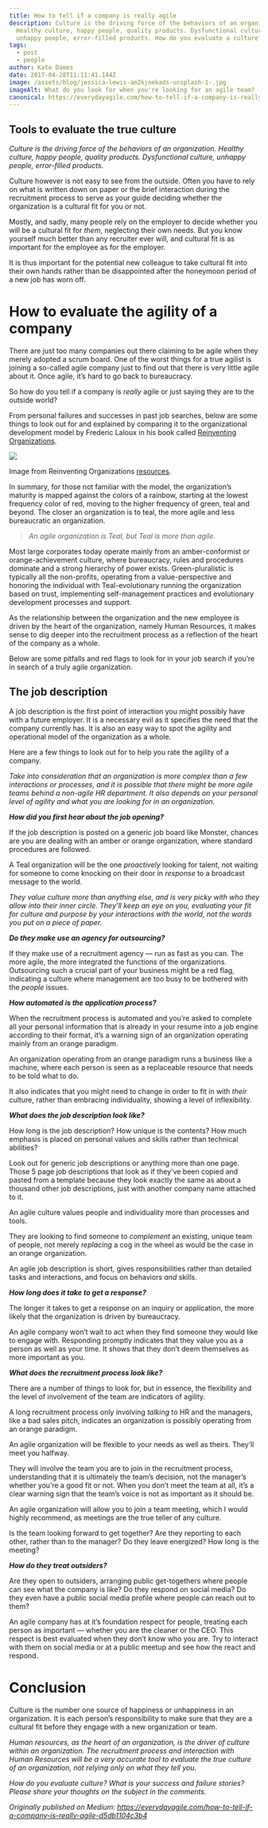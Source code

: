 ```yaml
---
title: How to tell if a company is really agile
description: Culture is the driving force of the behaviors of an organization.
  Healthy culture, happy people, quality products. Dysfunctional culture,
  unhappy people, error-filled products. How do you evaluate a culture?
tags:
  - post
  - people
author: Kate Dames
date: 2017-04-28T11:11:41.144Z
image: /assets/blog/jessica-lewis-am2kjoekads-unsplash-1-.jpg
imageAlt: What do you look for when you're looking for an agile team?
canonical: https://everydayagile.com/how-to-tell-if-a-company-is-really-agile-d5db1104c3b4
---
```



## Tools to evaluate the true culture

*Culture is the driving force of the behaviors of an organization. Healthy culture, happy people, quality products. Dysfunctional culture, unhappy people, error-filled products.*

Culture however is not easy to see from the outside. Often you have to rely on what is written down on paper or the brief interaction during the recruitment process to serve as your guide deciding whether the organization is a cultural fit for you or not.

Mostly, and sadly, many people rely on the employer to decide whether you will be a cultural fit for *them*, neglecting their own needs. But you know yourself much better than any recruiter ever will, and cultural fit is as important for the employee as for the employer.

It is thus important for the potential new colleague to take cultural fit into their own hands rather than be disappointed after the honeymoon period of a new job has worn off.

# How to evaluate the agility of a company

There are just too many companies out there claiming to be agile when they merely adopted a scrum board. One of the worst things for a true agilist is joining a so-called agile company just to find out that there is very little agile about it. Once agile, it’s hard to go back to bureaucracy.

So how do you tell if a company is *really* agile or just saying they are to the outside world?

From personal failures and successes in past job searches, below are some things to look out for and explained by comparing it to the organizational development model by Frederic Laloux in his book called [Reinventing Organizations](http://www.reinventingorganizations.com/).

![](https://miro.medium.com/max/700/1*aSBKQ8AnakbzUxW4Sn-Bsg.jpeg)

Image from Reinventing Organizations [resources](http://www.reinventingorganizations.com/powerpoints.html).

In summary, for those not familiar with the model, the organization’s maturity is mapped against the colors of a rainbow, starting at the lowest frequency color of red, moving to the higher frequency of green, teal and beyond. The closer an organization is to teal, the more agile and less bureaucratic an organization.

> *An agile organization is Teal, but Teal is more than agile.*

Most large corporates today operate mainly from an amber-conformist or orange-achievement culture, where bureaucracy, rules and procedures dominate and a strong hierarchy of power exists. Green-pluralistic is typically all the non-profits, operating from a value-perspective and honoring the individual with Teal-evolutionary running the organization based on trust, implementing self-management practices and evolutionary development processes and support.

As the relationship between the organization and the new employee is driven by the heart of the organization, namely Human Resources, it makes sense to dig deeper into the recruitment process as a reflection of the heart of the company as a whole.

Below are some pitfalls and red flags to look for in your job search if you’re in search of a truly agile organization.

## The job description

A job description is the first point of interaction you might possibly have with a future employer. It is a necessary evil as it specifies the need that the company currently has. It is also an easy way to spot the agility and operational model of the organization as a whole.

Here are a few things to look out for to help you rate the agility of a company.

*Take into consideration that an organization is more complex than a few interactions or processes, and it is possible that there might be more agile teams behind a non-agile HR department. It also depends on your personal level of agility and what you are looking for in an organization.*

***How did you first hear about the job opening?***

If the job description is posted on a generic job board like Monster, chances are you are dealing with an amber or orange organization, where standard procedures are followed.

A Teal organization will be the one *proactively* looking for talent, not waiting for someone to come knocking on their door in *response* to a broadcast message to the world.

*They value culture more than anything else, and is very picky with who they allow into their inner circle. They’ll keep an eye on you, evaluating your fit for culture and purpose by your interactions with the world, not the words you put on a piece of paper.*

***Do they make use an agency for outsourcing?***

If they make use of a recruitment agency — run as fast as you can. The more agile, the more integrated the functions of the organizations. Outsourcing such a crucial part of your business might be a red flag, indicating a culture where management are too busy to be bothered with the *people* issues.

***How automated is the application process?***

When the recruitment process is automated and you’re asked to complete all your personal information that is already in your resume into a job engine according to their format, it’s a warning sign of an organization operating mainly from an orange paradigm.

An organization operating from an orange paradigm runs a business like a machine, where each person is seen as a replaceable resource that needs to be told what to do.

It also indicates that you might need to change in order to fit in with *their* culture, rather than embracing individuality, showing a level of inflexibility.

***What does the job description look like?***

How long is the job description? How unique is the contents? How much emphasis is placed on personal values and skills rather than technical abilities?

Look out for generic job descriptions or anything more than one page. Those 5 page job descriptions that look as if they’ve been copied and pasted from a template because they look exactly the same as about a thousand other job descriptions, just with another company name attached to it.

An agile culture values people and individuality more than processes and tools.

They are looking to find someone to *complement* an existing, unique team of people, not merely *replacing* a cog in the wheel as would be the case in an orange organization.

An agile job description is short, gives responsibilities rather than detailed tasks and interactions, and focus on behaviors *and* skills.

***How long does it take to get a response?***

The longer it takes to get a response on an inquiry or application, the more likely that the organization is driven by bureaucracy.

An agile company won’t wait to act when they find someone they would like to engage with. Responding promptly indicates that they value you as a person as well as your time. It shows that they don’t deem themselves as more important as you.

***What does the recruitment process look like?***

There are a number of things to look for, but in essence, the flexibility and the level of involvement of the team are indicators of agility.

A long recruitment process only involving *talking* to HR and the managers, like a bad sales pitch, indicates an organization is possibly operating from an orange paradigm.

An agile organization will be flexible to your needs as well as theirs. They’ll meet you halfway.

They will involve the team you are to join in the recruitment process, understanding that it is ultimately the team’s decision, not the manager’s whether you’re a good fit or not. When you don’t meet the team at all, it’s a clear warning sign that the team’s voice is not as important as it should be.

An agile organization will allow you to join a team meeting, which I would highly recommend, as meetings are the true teller of any culture.

Is the team looking forward to get together? Are they reporting to each other, rather than to the manager? Do they leave energized? How long is the meeting?

***How do they treat outsiders?***

Are they open to outsiders, arranging public get-togethers where people can see what the company is like? Do they respond on social media? Do they even have a public social media profile where people can reach out to them?

An agile company has at it’s foundation respect for people, treating each person as important — whether you are the cleaner or the CEO. This respect is best evaluated when they don’t know who you are. Try to interact with them on social media or at a public meetup and see how the react and respond.

# Conclusion

Culture is the number one source of happiness or unhappiness in an organization. It is each person’s responsibility to make sure that they are a cultural fit before they engage with a new organization or team.

*Human resources, as the heart of an organization, is the driver of culture within an organization. The recruitment process and interaction with Human Resources will be a very accurate tool to evaluate the true culture of an organization, not relying only on what they tell you.*

*How do you evaluate culture? What is your success and failure stories? Please share your thoughts on the subject in the comments.*



*Originally published on Medium: https://everydayagile.com/how-to-tell-if-a-company-is-really-agile-d5db1104c3b4*